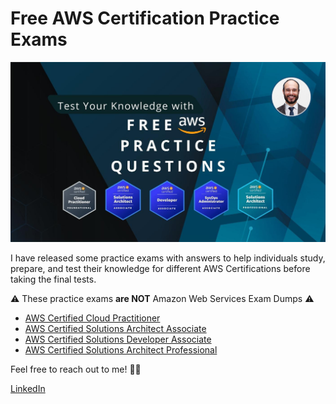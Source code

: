 <h1>Free AWS Certification Practice Exams</h1>

<img src="images/intro.jpg">

I have released some practice exams with answers to help individuals study, prepare, and test their knowledge for different AWS Certifications before taking the final tests.

:warning: These practice exams **are NOT** Amazon Web Services Exam Dumps :warning:

- [AWS Certified Cloud Practitioner](AWS-Certified-Cloud-Practitioner)
- [AWS Certified Solutions Architect Associate](AWS-Certified-Solutions-Architect-Associate)
- [AWS Certified Solutions Developer Associate](AWS-Certified-Developer-Associate)
- [AWS Certified Solutions Architect Professional](AWS-Certified-Solutions-Architect-Professional)

Feel free to reach out to me! 👨‍💻 <br />

<a href="https://www.linkedin.com/in/rogertn">LinkedIn</a>
